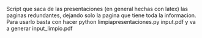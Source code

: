 Script que saca de las presentaciones (en general hechas con latex) las paginas redundantes, dejando solo la pagina que tiene toda la informacion. Para usarlo basta con hacer python limpiapresentaciones.py input.pdf y va a generar input_limpio.pdf
